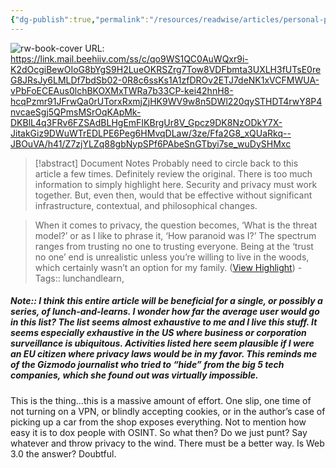 ```yaml
---
{"dg-publish":true,"permalink":"/resources/readwise/articles/personal-privacy-and-security-for-cis-os/","tags":["articles","til","privacy","security"],"created":"","updated":""}
---
```


![rw-book-cover](https://i0.wp.com/calebsima.com/wp-content/uploads/2023/08/4e721-16w9rse3ru4ieg9pe3dhpma.png?fit=800%2C450&ssl=1)
URL: https://link.mail.beehiiv.com/ss/c/qo9WS1QC0AuWQxr9i-K2dOcgiBewOIoG8bYgS9H2LueOKRSZrg7Tow8VDFbmta3UXLH3fUTsE0reG8JRsJy6LMLDf7bdSb02-0R8c6ssKs1A1zfDROv2ETJ7deNK1xVCFMWUA-vPbFoECEAus0lchBKOXMxTWRa7b33CP-kei42hnH8-hcqPzmr91JFrwQa0rUTorxRxmjZjHK9WV9w8n5DWl220qySTHDT4rwY8P4nvcaeSgj5QPmsMSrOqKApMk-DKBlL4q3FRv6FZSAdBLHgEmFIKBrgUr8V_Gpcz9DK8NzODkY7X-JitakGiz9DWuWTrEDLPE6Peg6HMvqDLaw/3ze/Ffa2G8_xQUaRkq--JBOuVA/h41/Z7zjYLZq88gbNypSPf6PAbeSnGTbyi7se_wuDySHMxc
> [!abstract] Document Notes
> Probably need to circle back to this article a few times. Definitely review the original. There is too much information to simply highlight here. Security and privacy must work together. But, even then, would that be effective without significant infrastructure, contextual, and philosophical changes.

> When it comes to privacy, the question becomes, ‘What is the threat model?’ or as I like to phrase it, ‘How paranoid was I?’ The spectrum ranges from trusting no one to trusting everyone. Being at the ‘trust no one’ end is unrealistic unless you’re willing to live in the woods, which certainly wasn’t an option for my family. ([View Highlight](https://read.readwise.io/read/01hamfmkexwv3hp2yke6bqr0sy))
    - Tags:: lunchandlearn, 

##### Note:: I think this entire article will be beneficial for a single, or possibly a series, of lunch-and-learns. I wonder how far the average user would go in this list? The list seems almost exhaustive to me and I live this stuff. It seems especially exhaustive in the US where business or corporation surveillance is ubiquitous. Activities listed here seem plausible if I were an EU citizen where privacy laws would be in my favor. This reminds me of the Gizmodo journalist who tried to “hide” from the big 5 tech companies, which she found out was virtually impossible.
This is the thing…this is a massive amount of effort. One slip, one time of not turning on a VPN, or blindly accepting cookies, or in the author’s case of picking up a car from the shop exposes everything. Not to mention how easy it is to dox people with OSINT. 
So what then? Do we just punt? Say whatever and throw privacy to the wind. There must be a better way. Is Web 3.0 the answer? Doubtful.

